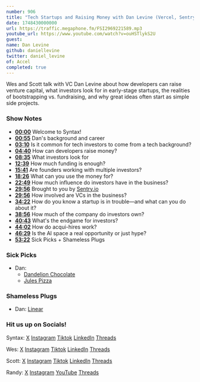 ```yaml
---
number: 906
title: "Tech Startups and Raising Money with Dan Levine (Vercel, Sentry, Mux…)"
date: 1748430000000
url: https://traffic.megaphone.fm/FSI2969221589.mp3
youtube_url: https://www.youtube.com/watch?v=ouHSTlykS2U
guest: 
name: Dan Levine
github: daniellevine
twitter: daniel_levine
of: Accel
completed: true
---
```


Wes and Scott talk with VC Dan Levine about how developers can raise venture capital, what investors look for in early-stage startups, the realities of bootstrapping vs. fundraising, and why great ideas often start as simple side projects.

### Show Notes

* **[00:00](#t=00:00)** Welcome to Syntax!
* **[00:55](#t=00:55)** Dan's background and career
* **[03:10](#t=03:10)** Is it common for tech investors to come from a tech background?
* **[04:40](#t=04:40)** How can developers raise money?
* **[08:35](#t=08:35)** What investors look for
* **[12:39](#t=12:39)** How much funding is enough?
* **[15:41](#t=15:41)** Are founders working with multiple investors?
* **[18:26](#t=18:26)** What can you use the money for?
* **[22:49](#t=22:49)** How much influence do investors have in the business?
* **[29:56](#t=29:56)** Brought to you by [Sentry.io](https://sentry.io/)
* **[29:56](#t=29:56)** How involved are VCs in the business?
* **[34:22](#t=34:22)** How do you know a startup is in trouble—and what can you do about it?
* **[38:56](#t=38:56)** How much of the company do investors own?
* **[40:43](#t=40:43)** What's the endgame for investors?
* **[44:02](#t=44:02)** How do acqui-hires work?
* **[46:29](#t=46:29)** Is the AI space a real opportunity or just hype?
* **[53:22](#t=53:22)** Sick Picks + Shameless Plugs

### Sick Picks

- Dan:
  - [Dandelion Chocolate](https://www.dandelionchocolate.com/)
  - [Jules Pizza](https://www.julespizza.co/)

### Shameless Plugs

- Dan: [Linear](https://linear.app/)

### Hit us up on Socials!

Syntax: [X](https://twitter.com/syntaxfm) [Instagram](https://www.instagram.com/syntax_fm/) [Tiktok](https://www.tiktok.com/@syntaxfm) [LinkedIn](https://www.linkedin.com/company/96077407/admin/feed/posts/) [Threads](https://www.threads.net/@syntax_fm)

Wes: [X](https://twitter.com/wesbos) [Instagram](https://www.instagram.com/wesbos/) [Tiktok](https://www.tiktok.com/@wesbos) [LinkedIn](https://www.linkedin.com/in/wesbos/) [Threads](https://www.threads.net/@wesbos)

Scott: [X](https://twitter.com/stolinski) [Instagram](https://www.instagram.com/stolinski/) [Tiktok](https://www.tiktok.com/@stolinski) [LinkedIn](https://www.linkedin.com/in/stolinski/) [Threads](https://www.threads.net/@stolinski)

Randy: [X](https://twitter.com/randyrektor) [Instagram](https://www.instagram.com/randyrektor/) [YouTube](https://www.youtube.com/@randyrektor) [Threads](https://www.threads.net/@randyrektor)
